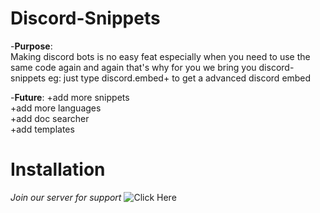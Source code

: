 

# Discord-Snippets
-**Purpose**:<BR>
                    Making discord bots is no easy feat especially when you need to use the same code again  and again that's why for you we bring you discord-snippets 
                    eg: just type discord.embed+ to get a advanced discord embed 

-**Future**:
+add more snippets<BR>
+add more languages<BR>
+add doc searcher<BR>
+add templates<BR>

# Installation <BR>

*Join our server for support*
![Click Here](https://discord.gg/fkgPVke8Rr)



                            
